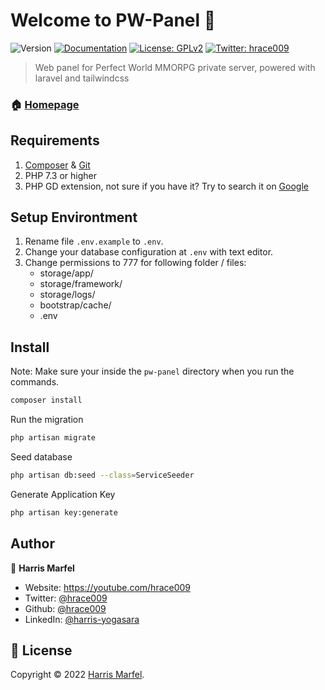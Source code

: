 # Welcome to PW-Panel 👋

![Version](https://img.shields.io/badge/version-1.0-blue.svg?cacheSeconds=2592000)
[![Documentation](https://img.shields.io/badge/documentation-yes-brightgreen.svg)](doc)
[![License: GPLv2](https://img.shields.io/badge/License-GPLv2-yellow.svg)](lic)
[![Twitter: hrace009](https://img.shields.io/twitter/follow/hrace009.svg?style=social)](https://twitter.com/hrace009)

> Web panel for Perfect World MMORPG private server, powered with laravel and tailwindcss

### 🏠 [Homepage](https://youtube.com/c/hrace009)

## Requirements
1. [Composer](https://getcomposer.org/doc/00-intro.md#installation-linux-unix-macos) & [Git](https://github.com/git-guides/install-git)
2. PHP 7.3 or higher
3. PHP GD extension, not sure if you have it? Try to search it on [Google](https://gprivate.com/60ifz)

## Setup Environtment
1. Rename file `.env.example` to `.env`.
2. Change your database configuration at `.env` with text editor.
3. Change permissions to 777 for following folder / files:
   - storage/app/
   - storage/framework/
   - storage/logs/
   - bootstrap/cache/
   - .env

## Install
Note: Make sure your inside the `pw-panel` directory when you run the commands.
```sh
composer install
```
Run the migration
```sh
php artisan migrate
```
Seed database
```sh
php artisan db:seed --class=ServiceSeeder
```
Generate Application Key
```sh
php artisan key:generate
```

## Author
👤 **Harris Marfel**
* Website: https://youtube.com/hrace009
* Twitter: [@hrace009](https://twitter.com/hrace009)
* Github: [@hrace009](https://github.com/hrace009)
* LinkedIn: [@harris-yogasara](https://linkedin.com/in/harris-yogasara)

## 📝 License
Copyright © 2022 [Harris Marfel](https://github.com/hrace009).
